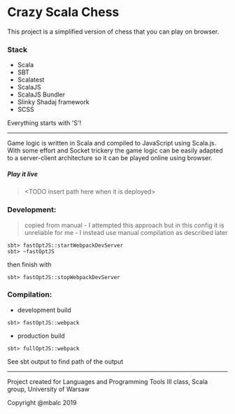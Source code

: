 # Crazy Scala Chess
This project is a simplified version of chess that you can play on browser.

### Stack
- Scala
- SBT
- Scalatest
- ScalaJS
- ScalaJS Bundler
- Slinky Shadaj framework
- SCSS

Everything starts with 'S'!

_________

Game logic is written in Scala and compiled to JavaScript using Scala.js.
With some effort and Socket trickery the game logic can be easily adapted to a server-client
architecture so it can be played online using browser.

##### Play it live
> \<TODO insert path here when it is deployed>

### Development:
> copied from manual - I attempted this approach but in this config it is unreliable for me - I instead use manual compilation as described later
```
sbt> fastOptJS::startWebpackDevServer
sbt> ~fastOptJS
```
then finish with
```
sbt> fastOptJS::stopWebpackDevServer
```

### Compilation:
- development build
```
sbt> fastOptJS::webpack
```
- production build
```
sbt> fullOptJS::webpack
```
See sbt output to find path of the output

_________
Project created for Languages and Programming Tools III class, Scala group, University of Warsaw

Copyright @mbalc 2019

